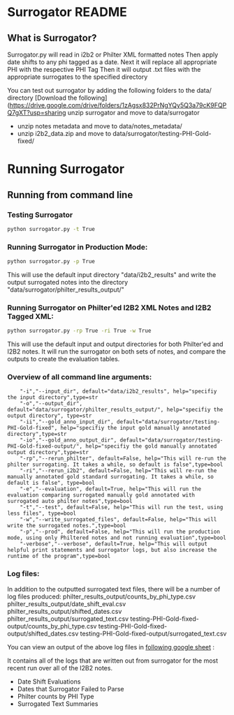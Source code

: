 # Surrogator README


## What is Surrogator?
Surrogator.py will read in i2b2 or Philter XML formatted notes
Then apply date shifts to any phi tagged as a date.
Next it will replace all appropriate PHI with the respective PHI Tag
Then it will output .txt files with the appropriate surrogates to the specified directory

You can test out surrogator by adding the following folders to the data/ directory
[Download the following](https://drive.google.com/drive/folders/1zAgsx832PrNgYQy5Q3a79cK9FQPQ7gXT?usp=sharing
 unzip surrogator and move to data/surrogator
- unzip notes metadata and move to data/notes_metadata/
- unzip i2b2_data.zip and move to data/surrogator/testing-PHI-Gold-fixed/

# Running Surrogator

## Running from command line

### Testing Surrogator
```bash
python surrogator.py -t True
```

### Running Surrogator in Production Mode:
```bash
python surrogator.py -p True
```

This will use the default input directory "data/i2b2_results"
and write the output surrogated notes into the directory "data/surrogator/philter_results_output/"


### Running Surrogator on Philter'ed I2B2 XML Notes and I2B2 Tagged XML:

```bash
python surrogator.py -rp True -ri True -w True
```

This will use the default input and output directories for both Philter'ed and I2B2 notes. It will run the surrogator on both sets of notes, and compare the outputs to create the evaluation tables. 

### Overview of all command line arguments:
```
	"-i","--input_dir", default="data/i2b2_results", help="specifiy the input directory",type=str
	"-o","--output_dir", default="data/surrogator/philter_results_output/", help="specifiy the output directory", type=str
	"-ii","--gold_anno_input_dir", default="data/surrogator/testing-PHI-Gold-fixed", help="specifiy the input gold manually annotated directory",type=str
	"-io","--gold_anno_output_dir", default="data/surrogator/testing-PHI-Gold-fixed-output/", help="specifiy the gold manually annotated output directory",type=str
	"-rp","--rerun_philter", default=False, help="This will re-run the philter surrogating. It takes a while, so default is false",type=bool
	"-ri","--rerun_i2b2", default=False, help="This will re-run the manually annotated gold standard surrogating. It takes a while, so default is false", type=bool
	"-e","--evaluation", default=True, help="This will run the evaluation comparing surrogated manually gold annotated with surrogated auto philter notes",type=bool
	"-t","--test", default=False, help="This will run the test, using less files", type=bool
	"-w","--write_surrogated_files", default=False, help="This will write the surrogated notes.",type=bool
	"-p","--prod", default=False, help="This will run the production mode, using only Philtered notes and not running evaluation",type=bool
	"-verbose","--verbose", default=True, help="This will output helpful print statements and surrogator logs, but also increase the runtime of the program",type=bool
```

### Log files:
In addition to the outputted surrogated text files, there will be a number of log files produced:
	philter_results_output/counts_by_phi_type.csv
	philter_results_output/date_shift_eval.csv
	philter_results_output/shifted_dates.csv
	philter_results_output/surrogated_text.csv
	testing-PHI-Gold-fixed-output/counts_by_phi_type.csv
	testing-PHI-Gold-fixed-output/shifted_dates.csv
	testing-PHI-Gold-fixed-output/surrogated_text.csv

You can view an output of the above log files in [following google sheet](https://docs.google.com/spreadsheets/d/1I_uhXq3qycbR06iI8qSKJbz_UEk9gu805yCPtMSz7Bc/edit#gid=412781496) :

It contains all of the logs that are written out from surrogator for the most recent run over all of the I2B2 notes.
- Date Shift Evaluations
- Dates that Surrogator Failed to Parse
- Philter counts by PHI Type
- Surrogated Text Summaries
